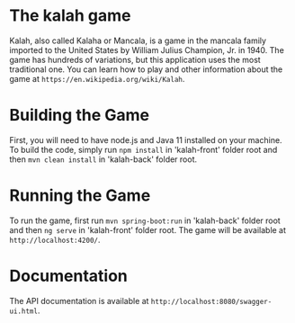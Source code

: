 # The kalah game

Kalah, also called Kalaha or Mancala, is a game in the mancala family imported to the United States by William Julius Champion, Jr. in 1940.
The game has hundreds of variations, but this application uses the most traditional one. You can learn how to play and other information about the game at `https://en.wikipedia.org/wiki/Kalah`.

# Building the Game

First, you will need to have node.js and Java 11 installed on your machine.
To build the code, simply run `npm install` in 'kalah-front' folder root and then `mvn clean install` in 'kalah-back' folder root.

# Running the Game

To run the game, first run `mvn spring-boot:run` in 'kalah-back' folder root and then `ng serve` in 'kalah-front' folder root. The game will be available at `http://localhost:4200/`.

# Documentation

The API documentation is available at `http://localhost:8080/swagger-ui.html`.
